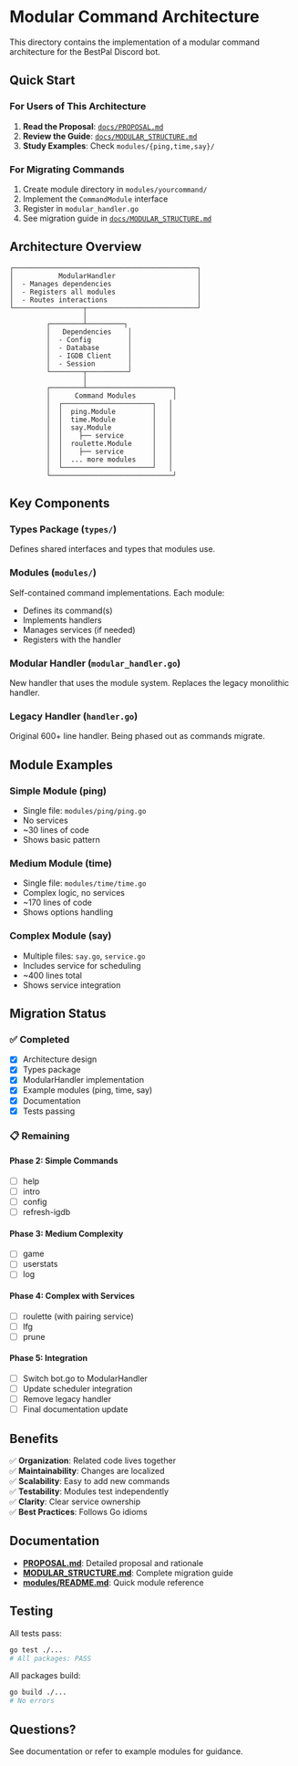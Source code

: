 # Modular Command Architecture

This directory contains the implementation of a modular command architecture for the BestPal Discord bot.

## Quick Start

### For Users of This Architecture

1. **Read the Proposal**: [`docs/PROPOSAL.md`](../../docs/PROPOSAL.md)
2. **Review the Guide**: [`docs/MODULAR_STRUCTURE.md`](../../docs/MODULAR_STRUCTURE.md)
3. **Study Examples**: Check `modules/{ping,time,say}/`

### For Migrating Commands

1. Create module directory in `modules/yourcommand/`
2. Implement the `CommandModule` interface
3. Register in `modular_handler.go`
4. See migration guide in [`docs/MODULAR_STRUCTURE.md`](../../docs/MODULAR_STRUCTURE.md)

## Architecture Overview

```
┌─────────────────────────────────────────────┐
│           ModularHandler                    │
│  - Manages dependencies                     │
│  - Registers all modules                    │
│  - Routes interactions                      │
└─────────────────┬───────────────────────────┘
                  │
         ┌────────┴─────────┐
         │   Dependencies    │
         │  - Config         │
         │  - Database       │
         │  - IGDB Client    │
         │  - Session        │
         └────────┬──────────┘
                  │
         ┌────────┴─────────────────────┐
         │      Command Modules         │
         │  ┌──────────────────────┐   │
         │  │  ping.Module         │   │
         │  │  time.Module         │   │
         │  │  say.Module          │   │
         │  │    ├── service       │   │
         │  │  roulette.Module     │   │
         │  │    ├── service       │   │
         │  │  ... more modules    │   │
         │  └──────────────────────┘   │
         └──────────────────────────────┘
```

## Key Components

### Types Package (`types/`)
Defines shared interfaces and types that modules use.

### Modules (`modules/`)
Self-contained command implementations. Each module:
- Defines its command(s)
- Implements handlers
- Manages services (if needed)
- Registers with the handler

### Modular Handler (`modular_handler.go`)
New handler that uses the module system. Replaces the legacy monolithic handler.

### Legacy Handler (`handler.go`)
Original 600+ line handler. Being phased out as commands migrate.

## Module Examples

### Simple Module (ping)
- Single file: `modules/ping/ping.go`
- No services
- ~30 lines of code
- Shows basic pattern

### Medium Module (time)
- Single file: `modules/time/time.go`
- Complex logic, no services
- ~170 lines of code
- Shows options handling

### Complex Module (say)
- Multiple files: `say.go`, `service.go`
- Includes service for scheduling
- ~400 lines total
- Shows service integration

## Migration Status

### ✅ Completed
- [x] Architecture design
- [x] Types package
- [x] ModularHandler implementation
- [x] Example modules (ping, time, say)
- [x] Documentation
- [x] Tests passing

### 📋 Remaining

#### Phase 2: Simple Commands
- [ ] help
- [ ] intro
- [ ] config
- [ ] refresh-igdb

#### Phase 3: Medium Complexity
- [ ] game
- [ ] userstats
- [ ] log

#### Phase 4: Complex with Services
- [ ] roulette (with pairing service)
- [ ] lfg
- [ ] prune

#### Phase 5: Integration
- [ ] Switch bot.go to ModularHandler
- [ ] Update scheduler integration
- [ ] Remove legacy handler
- [ ] Final documentation update

## Benefits

✅ **Organization**: Related code lives together  
✅ **Maintainability**: Changes are localized  
✅ **Scalability**: Easy to add new commands  
✅ **Testability**: Modules test independently  
✅ **Clarity**: Clear service ownership  
✅ **Best Practices**: Follows Go idioms  

## Documentation

- **[PROPOSAL.md](../../docs/PROPOSAL.md)**: Detailed proposal and rationale
- **[MODULAR_STRUCTURE.md](../../docs/MODULAR_STRUCTURE.md)**: Complete migration guide
- **[modules/README.md](modules/README.md)**: Quick module reference

## Testing

All tests pass:
```bash
go test ./...
# All packages: PASS
```

All packages build:
```bash
go build ./...
# No errors
```

## Questions?

See documentation or refer to example modules for guidance.

